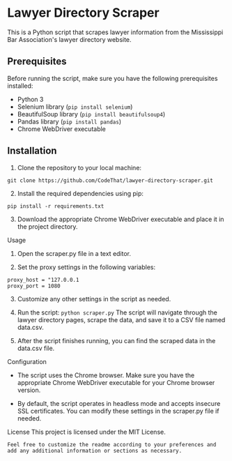 # Lawyer Directory Scraper

This is a Python script that scrapes lawyer information from the Mississippi Bar Association's lawyer directory website.

## Prerequisites

Before running the script, make sure you have the following prerequisites installed:

- Python 3
- Selenium library (`pip install selenium`)
- BeautifulSoup library (`pip install beautifulsoup4`)
- Pandas library (`pip install pandas`)
- Chrome WebDriver executable

## Installation

1. Clone the repository to your local machine:

 ```git clone https://github.com/CodeThat/lawyer-directory-scraper.git```

2. Install the required dependencies using pip:

 ```pip install -r requirements.txt```

3. Download the appropriate Chrome WebDriver executable and place it in the project directory.

Usage
 1. Open the scraper.py file in a text editor.

 2. Set the proxy settings in the following variables:

 ```
 proxy_host = "127.0.0.1
 proxy_port = 1080
 ```
 3. Customize any other settings in the script as needed.

 4.  Run the script:
 ```python scraper.py```
  The script will navigate through the lawyer directory pages, scrape the data, and save it to a CSV file named data.csv.

 5. After the script finishes running, you can find the scraped data in the data.csv file.

Configuration
* The script uses the Chrome browser. Make sure you have the appropriate Chrome WebDriver executable for your Chrome browser version.

* By default, the script operates in headless mode and accepts insecure SSL certificates. You can modify these settings in the scraper.py file if needed.

License
This project is licensed under the MIT License.
```
Feel free to customize the readme according to your preferences and add any additional information or sections as necessary.
```


   
   
   
 
